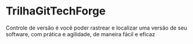 # TrilhaGitTechForge
Controle de versão é você poder rastrear e  localizar uma versão de seu software, com prática e agilidade, de maneira fácil e eficaz
